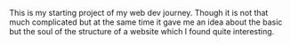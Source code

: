 This is my starting project of my web dev journey. Though it is not that much complicated but at the same time it gave me an idea about the basic but the soul of the structure of a website which I found quite interesting.
